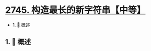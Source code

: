 # [2745. 构造最长的新字符串【中等】](https://github.com/tnotesjs/TNotes.leetcode/tree/main/notes/2745.%20%E6%9E%84%E9%80%A0%E6%9C%80%E9%95%BF%E7%9A%84%E6%96%B0%E5%AD%97%E7%AC%A6%E4%B8%B2%E3%80%90%E4%B8%AD%E7%AD%89%E3%80%91)

<!-- region:toc -->

- [1. 📝 概述](#1--概述)

<!-- endregion:toc -->

## 1. 📝 概述
